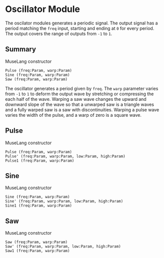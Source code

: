 Oscillator Module
=================

The oscilator modules generates a periodic signal. The output signal has a
period matching the `freq` input, starting and ending at `0` for every period.
The output covers the range of outputs from `-1` to `1`.

## Summary

MuseLang constructor

    Pulse (freq:Param, warp:Param)
    Sine (freq:Param, warp:Param)
    Saw (freq:Param, warp:Param)

The oscillator generates a period given by `freq`. The `warp` parameter varies
from `-1` to `1` to deform the output wave by stretching or compressing the
each half of the wave. Warping a saw wave changes the upward and downward
slope of the wave so that a unwarped saw is a triangle waves and a fully
warped saw is a saw with discontinuities. Warping a pulse wave varies the
width of the pulse, and a warp of zero is a square wave.

## Pulse

MuseLang constructor

    Pulse (freq:Param, warp:Param)
    Pulse' (freq:Param, warp:Param, low:Param, high:Param)
    Pulse1 (freq:Param, warp:Param)

## Sine

MuseLang constructor

    Sine (freq:Param, warp:Param)
    Sine' (freq:Param, warp:Param, low:Param, high:Param)
    Sine1 (freq:Param, warp:Param)

## Saw

MuseLang constructor

    Saw (freq:Param, warp:Param)
    Saw' (freq:Param, warp:Param, low:Param, high:Param)
    Saw1 (freq:Param, warp:Param)
